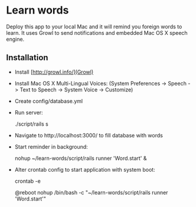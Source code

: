 Learn words
===========

Deploy this app to your local Mac and it will remind you foreign words to learn. 
It uses Growl to send notifications and embedded Mac OS X speech engine.

Installation
------------

* Install [http://growl.info/](Growl)
* Install Mac OS X Multi-Lingual Voices: (System Preferences -> Speech -> Text
  to Speech -> System Voice -> Customize)
* Create config/database.yml
* Run server:

    ./script/rails s

* Navigate to http://localhost:3000/ to fill database with words
* Start reminder in background: 

    nohup ~/learn-words/script/rails runner 'Word.start' &

* Alter crontab config to start application with system boot:

    crontab -e

    @reboot nohup /bin/bash -c "~/learn-words/script/rails  runner 'Word.start'" 

